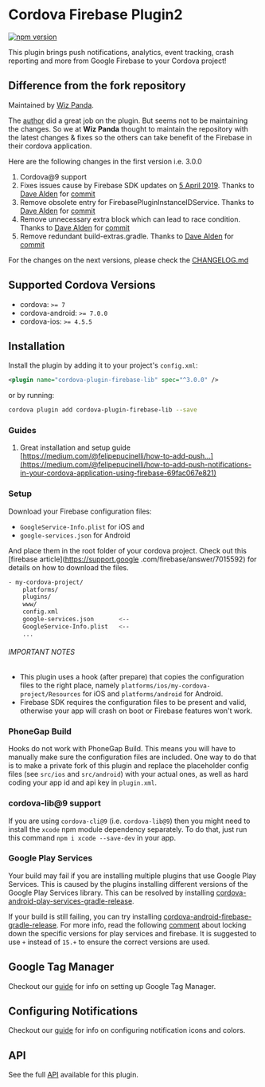 # Cordova Firebase Plugin2

[![npm version](https://badge.fury.io/js/cordova-plugin-firebase-lib.svg)](https://badge.fury.io/js/cordova-plugin-firebase-lib)

This plugin brings push notifications, analytics, event tracking, crash reporting and more from Google Firebase to your Cordova project!

## Difference from the fork repository

Maintained by [Wiz Panda](https://www.wizpanda.com/).

The [author](https://github.com/arnesson) did a great job on the plugin. But seems not to be maintaining the changes. So we at **Wiz Panda**
thought to maintain the repository with the latest changes & fixes so the others can take benefit of the Firebase in their cordova 
application.

Here are the following changes in the first version i.e. 3.0.0

1. Cordova@9 support
2. Fixes issues cause by Firebase SDK updates on [5 April 2019](https://firebase.google.com/support/release-notes/android#update_-_april_05_2019).
Thanks to [Dave Alden](https://github.com/dpa99c) for [commit](https://github.com/wizpanda/cordova-plugin-firebase-lib/commit/46a7bd1c06434fb4c5a72c2c20ae5d951a2e37f4)
3. Remove obsolete <service> entry for FirebasePluginInstanceIDService. Thanks to [Dave Alden](https://github.com/dpa99c) for [commit](https://github.com/wizpanda/cordova-plugin-firebase-lib/commit/eee2cfe845e6c2466d4c7fcb69d70c0c8840ea6b)
4. Remove unnecessary extra <config-file> block which can lead to race condition. Thanks to [Dave Alden](https://github.com/dpa99c) for [commit](https://github.com/wizpanda/cordova-plugin-firebase-lib/commit/17eb7c46176d5ad28fc93b53a2c49d9e6ed1888b)
5. Remove redundant build-extras.gradle. Thanks to [Dave Alden](https://github.com/dpa99c) for [commit](https://github.com/wizpanda/cordova-plugin-firebase-lib/commit/289706fc30fe848de082c468440c91ffecdce97d)

For the changes on the next versions, please check the [CHANGELOG.md](https://github.com/wizpanda/cordova-plugin-firebase-lib/blob/master/CHANGELOG.md)

## Supported Cordova Versions

- cordova: `>= 7`
- cordova-android: `>= 7.0.0`
- cordova-ios: `>= 4.5.5`

## Installation

Install the plugin by adding it to your project's `config.xml`:

```xml
<plugin name="cordova-plugin-firebase-lib" spec="^3.0.0" />
```

or by running:

```bash
cordova plugin add cordova-plugin-firebase-lib --save
```

### Guides

1. Great installation and setup guide [https://medium.com/@felipepucinelli/how-to-add-push...](https://medium.com/@felipepucinelli/how-to-add-push-notifications-in-your-cordova-application-using-firebase-69fac067e821)

### Setup

Download your Firebase configuration files:

* `GoogleService-Info.plist` for iOS and
* `google-services.json` for Android

And place them in the root folder of your cordova project. Check out this [firebase article](https://support.google
.com/firebase/answer/7015592) for details on how to download the files.

```bash
- my-cordova-project/
    platforms/
    plugins/
    www/
    config.xml
    google-services.json       <--
    GoogleService-Info.plist   <--
    ...
```

###### IMPORTANT NOTES
- This plugin uses a hook (after prepare) that copies the configuration files to the right place, namely 
`platforms/ios/my-cordova-project/Resources` for iOS and `platforms/android` for Android.
- Firebase SDK requires the configuration files to be present and valid, otherwise your app will crash on boot or Firebase features won't work.

### PhoneGap Build
Hooks do not work with PhoneGap Build. This means you will have to manually make sure the configuration files are included. One way to do that is to make a private fork of this plugin and replace the placeholder config files (see `src/ios` and `src/android`) with your actual ones, as well as hard coding your app id and api key in `plugin.xml`.

### cordova-lib@9 support
If you are using `cordova-cli@9` (i.e. `cordova-lib@9`) then you might need to install the `xcode` npm module dependency separately. To 
do that, just run this command `npm i xcode --save-dev` in your app.

### Google Play Services
Your build may fail if you are installing multiple plugins that use Google Play Services.  This is caused by the plugins installing different versions of the Google Play Services library.  This can be resolved by installing [cordova-android-play-services-gradle-release](https://github.com/dpa99c/cordova-android-play-services-gradle-release).

If your build is still failing, you can try installing [cordova-android-firebase-gradle-release](https://github.com/dpa99c/cordova-android-firebase-gradle-release).  For more info, read the following [comment](https://github.com/dpa99c/cordova-plugin-request-location-accuracy/issues/50#issuecomment-390025013) about locking down the specific versions for play services and firebase. It is suggested to use `+` instead of `15.+` to ensure the correct versions are used.

## Google Tag Manager

Checkout our [guide](docs/GOOGLE_TAG_MANAGER.md) for info on setting up Google Tag Manager.

## Configuring Notifications

Checkout our [guide](docs/NOTIFICATIONS.md) for info on configuring notification icons and colors.

## API

See the full [API](docs/API.md) available for this plugin.
